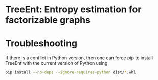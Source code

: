 # TreeEnt: Entropy estimation for factorizable graphs


# Troubleshooting
If there is a conflict in Python version, then one can force pip to install TreeEnt with the current version
of Python using
```bash
pip install --no-deps --ignore-requires-python dist/*.whl
```

